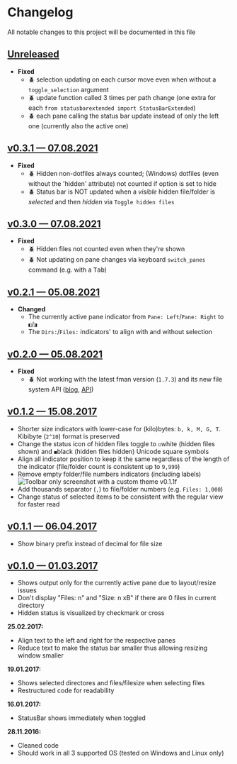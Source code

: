 # Changelog
All notable changes to this project will be documented in this file

## [Unreleased]
  [ Unreleased]: https://github.com/kek91/StatusBarExtended/compare/v0.3.1...HEAD
  - __Fixed__
    + :beetle: selection updating on each cursor move even when without a `toggle_selection` argument
    + :beetle: update function called 3 times per path change (one extra for each `from statusbarextended import StatusBarExtended`)
    + :beetle: each pane calling the status bar update instead of only the left one (currently also the active one)

## [v0.3.1 — 07.08.2021]
  [ v0.3.1 — 07.08.2021]: https://github.com/kek91/StatusBarExtended/releases/tag/v0.3.1
  - __Fixed__
    + :beetle: Hidden non-dotfiles always counted; (Windows) dotfiles (even without the 'hidden' attribute) not counted if option is set to hide
    + :beetle: Status bar is NOT updated when a _visible_ hidden file/folder is _selected_ and then _hidden_ via `Toggle hidden files`

## [v0.3.0 — 07.08.2021]
  [ v0.3.0 — 07.08.2021]: https://github.com/kek91/StatusBarExtended/releases/tag/v0.3.0
  - __Fixed__
    + :beetle: Hidden files not counted even when they're shown
    + :beetle: Not updating on pane changes via keyboard `switch_panes` command (e.g. with a <kbd>Tab</kbd>)

## [v0.2.1 — 05.08.2021]
  [ v0.2.1 — 05.08.2021]: https://github.com/kek91/StatusBarExtended/releases/tag/v0.2.1
  - __Changed__
    + The currently active pane indicator from `Pane: Left`/`Pane: Right` to `◧`/`◨` 
    + The `Dirs:`/`Files:` indicators' to align with and without selection

## [v0.2.0 — 05.08.2021]
  [ v0.2.0 — 05.08.2021]: https://github.com/kek91/StatusBarExtended/releases/tag/v0.2.0
  - __Fixed__
    + :beetle: Not working with the latest fman version (`1.7.3`) and its new file system API ([blog](https://fman.io/blog/fmans-new-file-system-api/), [API](https://fman.io/docs/api#FileSystem))

## [v0.1.2 — 15.08.2017]
  [ v0.1.2 — 15.08.2017]: https://github.com/kek91/StatusBarExtended/releases/tag/v0.1.2
  - Shorter size indicators with lower-case for (kilo)bytes: `b, k, M, G, T`. Kibibyte (`2^10`) format is preserved
  - Change the status icon of hidden files toggle to `◻`white (hidden files shown) and `◼`black (hidden files hidden) Unicode square symbols
  - Align all indicator position to keep it the same regardless of the length of the indicator (file/folder count is consistent up to `9,999`)
  - Remove empty folder/file numbers indicators (including labels)
  ![Toolbar only screenshot with a custom theme v0.1.1f](fman-plugin-StatusBarExtendedF.png)
  - Add thousands separator (`,`) to file/folder numbers (e.g. `Files: 1,000`)
  - Change status of selected items to be consistent with the regular view for faster read

## [v0.1.1 — 06.04.2017]
  [ v0.1.1 — 06.04.2017]: https://github.com/kek91/StatusBarExtended/releases/tag/v0.1.1
  - Show binary prefix instead of decimal for file size

## [v0.1.0 — 01.03.2017]
  [ v0.1.0 — 01.03.2017]: https://github.com/kek91/StatusBarExtended/releases/tag/v0.1.0
  - Shows output only for the currently active pane due to layout/resize issues 
  - Don't display "Files: n" and "Size: n xB" if there are 0 files in current directory
  - Hidden status is visualized by checkmark or cross


**25.02.2017:**

  - Align text to the left and right for the respective panes
  - Reduce text to make the status bar smaller thus allowing resizing window smaller


**19.01.2017:**

  - Shows selected directores and files/filesize when selecting files
  - Restructured code for readability


**16.01.2017:**

  - StatusBar shows immediately when toggled


**28.11.2016:**

  - Cleaned code
  - Should work in all 3 supported OS (tested on Windows and Linux only)
